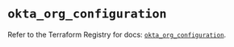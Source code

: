 # `okta_org_configuration`

Refer to the Terraform Registry for docs: [`okta_org_configuration`](https://registry.terraform.io/providers/okta/okta/4.17.0/docs/resources/org_configuration).
